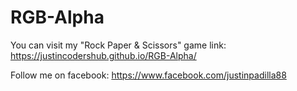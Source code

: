 # RGB-Alpha

You can visit my "Rock Paper & Scissors" game link: https://justincodershub.github.io/RGB-Alpha/

Follow me on facebook: https://www.facebook.com/justinpadilla88

